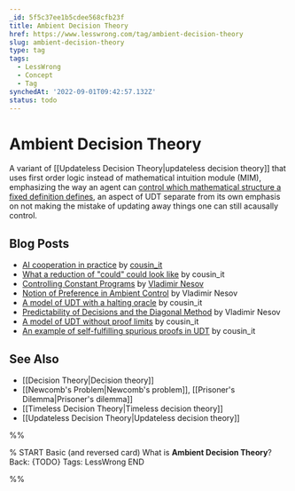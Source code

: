 ```yaml
---
_id: 5f5c37ee1b5cdee568cfb23f
title: Ambient Decision Theory
href: https://www.lesswrong.com/tag/ambient-decision-theory
slug: ambient-decision-theory
type: tag
tags:
  - LessWrong
  - Concept
  - Tag
synchedAt: '2022-09-01T09:42:57.132Z'
status: todo
---
```


# Ambient Decision Theory

A variant of [[Updateless Decision Theory|updateless decision theory]] that uses first order logic instead of mathematical intuition module (MIM), emphasizing the way an agent can [control which mathematical structure a fixed definition defines](http://lesswrong.com/lw/2os/controlling_constant_programs/), an aspect of UDT separate from its own emphasis on not making the mistake of updating away things one can still acausally control.

## Blog Posts

- [AI cooperation in practice](http://lesswrong.com/lw/2ip/ai_cooperation_in_practice/) by [cousin_it](http://lesswrong.com/user/cousin_it/)
- [What a reduction of "could" could look like](http://lesswrong.com/lw/2l2/what_a_reduction_of_could_could_look_like/) by cousin_it
- [Controlling Constant Programs](http://lesswrong.com/lw/2os/controlling_constant_programs/) by [Vladimir Nesov](https://wiki.lesswrong.com/wiki/Vladimir_Nesov)
- [Notion of Preference in Ambient Control](http://lesswrong.com/lw/2tq/notion_of_preference_in_ambient_control/) by Vladimir Nesov
- [A model of UDT with a halting oracle](http://lesswrong.com/lw/8wc/a_model_of_udt_with_a_halting_oracle/) by cousin_it
- [Predictability of Decisions and the Diagonal Method](http://lesswrong.com/lw/ap3/predictability_of_decisions_and_the_diagonal/) by Vladimir Nesov
- [A model of UDT without proof limits](http://lesswrong.com/lw/b0e/a_model_of_udt_without_proof_limits/) by cousin_it
- [An example of self-fulfilling spurious proofs in UDT](http://lesswrong.com/r/discussion/lw/b5t/an_example_of_selffulfilling_spurious_proofs_in/) by cousin_it

## See Also

- [[Decision Theory|Decision theory]]
- [[Newcomb's Problem|Newcomb's problem]], [[Prisoner's Dilemma|Prisoner's dilemma]]
- [[Timeless Decision Theory|Timeless decision theory]]
- [[Updateless Decision Theory|Updateless decision theory]]


%%

% START
Basic (and reversed card)
What is **Ambient Decision Theory**?
Back: {TODO}
Tags: LessWrong
END

%%
	

